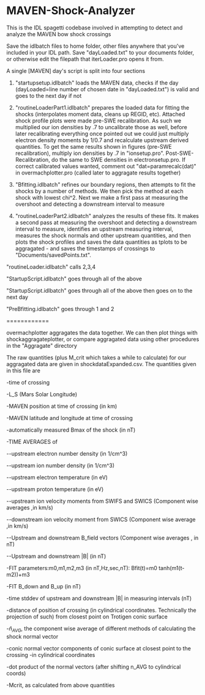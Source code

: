 # MAVEN-Shock-Analyzer
This is the IDL spagetti codebase involved in attempting to detect and analyze the MAVEN bow shock crossings

Save the idlbatch files to home folder, other files anywhere that you've included in your IDL path. Save "dayLoaded.txt" to your documents folder, or otherwise edit the filepath that iterLoader.pro opens it from.

A single [MAVEN] day's script is split into four sections

 1. "startupsetup.idlbatch" loads the MAVEN data, checks if the day (dayLoaded=line number of chosen date in "dayLoaded.txt") is valid and goes to the next day if not
 
 2. "routineLoaderPart1.idlbatch" prepares the loaded data for fitting the shocks (interpolates moment data, cleans up REGID, etc). Attached shock profile plots were made pre-SWE recalibration. As such we multiplied our ion densities by .7 to uncalibrate those as well, before later recalibrating everything once pointed out we could just multiply electron density moments by 1/0.7 and recalculate upstream derived quantities. To get the same results shown in figures (pre-SWE recalibration), multiply ion densities by .7 in "ionsetup.pro". Post-SWE-Recalibration, do the same to SWE densities in electronsetup.pro. If correct calibrated values wanted, comment out "dat=paramrecalc(dat)" in overmachplotter.pro (called later to aggragate results together)
 
 3. "Bfitting.idlbatch" refines our boundary regions, then attempts to fit the shocks by a number of methods. We then pick the method at each shock with lowest chi^2. Next we make a first pass at measuring the overshoot and detecting a downstream interval to measure
 
 4. "routineLoaderPart2.idlbatch" analyzes the results of these fits. It makes a second pass at measuring the overshoot and detecting a downstream interval to measure, identifies an upstream measuring interval, measures the shock normals and other upstream quantities, and then plots the shock profiles and saves the data quantities as tplots to be aggragated - and saves the timestamps of crossings to "Documents/savedPoints.txt".

"routineLoader.idlbatch" calls 2,3,4

"StartupScript.idlbatch" goes through all of the above

"StartupScript.idlbatch" goes through all of the above then goes on to the next day

"PreBfitting.idlbatch" goes through 1 and 2

============


overmachplotter aggragates the data together. We can then plot things with shockaggragateplotter, or compare aggragated data using other procedures in the "Aggragate" directory

The raw quantities (plus M_crit which takes a while to calculate) for our aggragated data are given in shockdataExpanded.csv. The quantities given in this file are

-time of crossing

-L_S (Mars Solar Longitude)

-MAVEN position at time of crossing (in km)

-MAVEN latitude and longitude at time of crossing

-automatically measured Bmax of the shock (in nT)


-TIME AVERAGES of

--upstream electron number density (in 1/cm^3)

--upstream ion number density (in 1/cm^3)

--upstream electron temperature (in eV)

--upstream proton temperature (in eV)

--upstream ion velocity moments from SWIFS and SWICS (Component wise averages ,in km/s)

--downstream ion velocity moment from SWICS (Component wise average ,in km/s)

--Upstream and downstream B_field vectors (Component wise averages , in nT)

--Upstream and downstream |B| (in nT)



-FIT parameters:m0,m1,m2,m3 (in nT,Hz,sec,nT): Bfit(t)=m0 tanh(m1(t-m2))+m3

-FIT B_down and B_up (in nT)

-time stddev of upstream and downstream |B| in measuring intervals (nT)

-distance of position of crossing (in cylindrical coordinates. Technically the projection of such) from closest point on Trotigen conic surface

-$\hat{n}_{AVG}$, the component wise average of different methods of calculating the shock normal vector

-conic normal vector components of conic surface at closest point to the crossing -in cylindrical coordinates 

-dot product of the normal vectors (after shifting n_AVG to cylindrical coords)

-Mcrit, as calculated from above quantities

